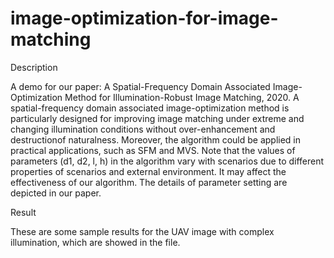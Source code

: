 # image-optimization-for-image-matching

Description

A demo for our paper: A Spatial-Frequency Domain Associated Image-Optimization Method for Illumination-Robust Image Matching, 2020.
A spatial-frequency domain associated image-optimization method is particularly designed for improving image matching under extreme and changing illumination conditions without over-enhancement and destructionof naturalness. Moreover, the algorithm could be applied in practical applications, such as SFM and MVS. Note that the values of parameters (d1, d2, l, h) in the algorithm vary with scenarios due to different properties of scenarios and external environment. It may affect the effectiveness of our algorithm. The details of parameter setting are depicted in our paper. 


Result

These are some sample results for the UAV image with complex illumination, which are showed in the file.
